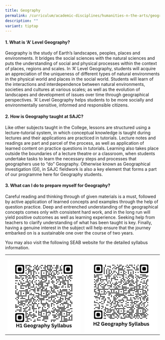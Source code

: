 ```yaml
---
title: Geography
permalink: /curriculum/academic-disciplines/humanities-n-the-arts/geography/
description: ""
variant: tiptap
---
```

<h4><strong>1. What is ‘A’ Level Geography?</strong></h4><p>Geography is the study of Earth’s landscapes, peoples, places and environments. It bridges the social sciences with the natural sciences and puts the understanding of social and physical processes within the context of places, regions and scales. In ‘A’ Level Geography, students will acquire an appreciation of the uniqueness of different types of natural environments in the physical world and places in the social world. Students will learn of the interactions and interdependence between natural environments, societies and cultures at various scales; as well as the evolution of landscapes and development of issues over time through geographical perspectives. ‘A’ Level Geography helps students to be more socially and environmentally sensitive, informed and responsible citizens.</p><h4><strong>2. How is Geography taught at SAJC?</strong></h4><p>Like other subjects taught in the College, lessons are structured using a lecture-tutorial system, in which conceptual knowledge is taught during lectures and their applications are practiced in tutorials. Lecture notes and readings are part and parcel of the process, as well as application of learned content on practice questions in tutorials. Learning also takes place outside the boundaries of a lecture theatre or a classroom, when students undertake tasks to learn the necessary steps and processes that geographers use to “do” Geography. Otherwise known as Geographical Investigation (GI), in SAJC fieldwork is also a key element that forms a part of our programme here for Geography students.</p><h4><strong>3. What can I do to prepare myself for Geography?</strong></h4><p>Careful reading and thinking through of given materials is a must, followed by active application of learned concepts and examples through the help of question practice. Deep and entrenched understanding of the geographical concepts comes only with consistent hard work, and in the long run will yield positive outcomes as well as learning experience. Seeking help from teachers to clarify understanding of what has been taught is key. Finally, having a genuine interest in the subject will help ensure that the journey embarked on is a sustainable one over the course of two years.</p><p>You may also visit the following SEAB website for the detailed syllabus information.</p><table><tbody><tr><td rowspan="1" colspan="1"><p></p><a class="isomer-image-wrapper" href="https://www.seab.gov.sg/docs/default-source/national-examinations/syllabus/alevel/2024syllabus/8834_y24_sy.pdf"><img style="width: 100%" height="auto" width="100%" alt="" src="/images/QR Codes/H1_GEOG_QR.png"></a></td><td rowspan="1" colspan="1"><p></p><a class="isomer-image-wrapper" href="https://www.seab.gov.sg/docs/default-source/national-examinations/syllabus/alevel/2024syllabus/9173_y24_sy.pdf"><img style="width: 100%" height="auto" width="100%" alt="" src="/images/QR Codes/H2_GEOG_QR.png"></a></td></tr></tbody></table><p></p>